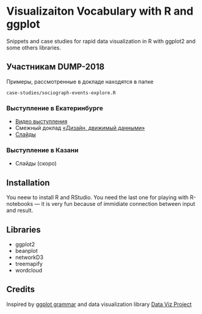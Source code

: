 # Visualizaiton Vocabulary with R and ggplot
Snippets and case studies for rapid data visualization in R with ggplot2 and some others libraries.

## Участникам DUMP-2018
Примеры, рассмотренные в докладе находятся в папке

`case-studies/sociograph-events-explore.R`

### Выступление в Екатеринбурге
- [Видео выступления](https://www.youtube.com/watch?v=Nb99VQYBIRQ)
- Смежный доклад [«Дизайн, движимый данными»](https://github.com/x-raizor/ddd-talk)
- [Слайды](https://speakerdeck.com/ashapiro/dizainier-v-ghostiakh-u-proghrammista-i-data-saiientista) 

### Выступление в Казани
- Слайды (скоро)


## Installation
You neew to install R and RStudio. You need the last one for playing with R-notebooks — it is very fun because of immidiate connection between input and result.

## Libraries
- ggplot2
- beanplot
- networkD3
- treemapify
- wordcloud

## Credits
Inspired by [ggplot grammar](http://byrneslab.net/classes/biol607/readings/wickham_layered-grammar.pdf) and data visualization library [Data Viz Project](http://datavizproject.com/about/)
